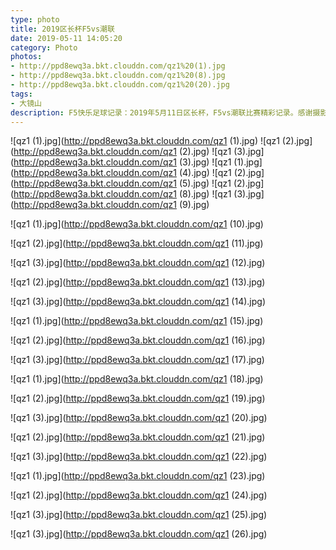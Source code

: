 ```yaml
---
type: photo
title: 2019区长杯F5vs潮联
date: 2019-05-11 14:05:20
category: Photo
photos:
- http://ppd8ewq3a.bkt.clouddn.com/qz1%20(1).jpg
- http://ppd8ewq3a.bkt.clouddn.com/qz1%20(8).jpg
- http://ppd8ewq3a.bkt.clouddn.com/qz1%20(20).jpg
tags:
- 大镜山
description: F5快乐足球记录：2019年5月11日区长杯，F5vs潮联比赛精彩记录。感谢摄影师队友-“光头”。
---
```


![qz1 (1).jpg](http://ppd8ewq3a.bkt.clouddn.com/qz1 (1).jpg) 
![qz1 (2).jpg](http://ppd8ewq3a.bkt.clouddn.com/qz1 (2).jpg) 
![qz1 (3).jpg](http://ppd8ewq3a.bkt.clouddn.com/qz1 (3).jpg) 
![qz1 (1).jpg](http://ppd8ewq3a.bkt.clouddn.com/qz1 (4).jpg) 
![qz1 (2).jpg](http://ppd8ewq3a.bkt.clouddn.com/qz1 (5).jpg) 
![qz1 (2).jpg](http://ppd8ewq3a.bkt.clouddn.com/qz1 (8).jpg) 
![qz1 (3).jpg](http://ppd8ewq3a.bkt.clouddn.com/qz1 (9).jpg) 

![qz1 (1).jpg](http://ppd8ewq3a.bkt.clouddn.com/qz1 (10).jpg)

![qz1 (2).jpg](http://ppd8ewq3a.bkt.clouddn.com/qz1 (11).jpg)

![qz1 (3).jpg](http://ppd8ewq3a.bkt.clouddn.com/qz1 (12).jpg)

![qz1 (2).jpg](http://ppd8ewq3a.bkt.clouddn.com/qz1 (13).jpg)

![qz1 (3).jpg](http://ppd8ewq3a.bkt.clouddn.com/qz1 (14).jpg)

![qz1 (1).jpg](http://ppd8ewq3a.bkt.clouddn.com/qz1 (15).jpg)

![qz1 (2).jpg](http://ppd8ewq3a.bkt.clouddn.com/qz1 (16).jpg)

![qz1 (3).jpg](http://ppd8ewq3a.bkt.clouddn.com/qz1 (17).jpg)

![qz1 (1).jpg](http://ppd8ewq3a.bkt.clouddn.com/qz1 (18).jpg)

![qz1 (2).jpg](http://ppd8ewq3a.bkt.clouddn.com/qz1 (19).jpg)

![qz1 (3).jpg](http://ppd8ewq3a.bkt.clouddn.com/qz1 (20).jpg)

![qz1 (2).jpg](http://ppd8ewq3a.bkt.clouddn.com/qz1 (21).jpg)

![qz1 (3).jpg](http://ppd8ewq3a.bkt.clouddn.com/qz1 (22).jpg)

![qz1 (1).jpg](http://ppd8ewq3a.bkt.clouddn.com/qz1 (23).jpg)

![qz1 (2).jpg](http://ppd8ewq3a.bkt.clouddn.com/qz1 (24).jpg)

![qz1 (3).jpg](http://ppd8ewq3a.bkt.clouddn.com/qz1 (25).jpg) 

![qz1 (3).jpg](http://ppd8ewq3a.bkt.clouddn.com/qz1 (26).jpg) 
